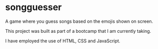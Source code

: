 # songguesser

A game where you guess songs based on the emojis shown on screen.

This project was built as part of a bootcamp that I am currently taking. 

I have employed the use of HTML, CSS and JavaScript.
